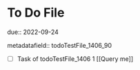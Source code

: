 # To Do File

due:: 2022-09-24

metadatafield:: todoTestFile_1406_90

- [ ] Task of todoTestFile_1406 1 [[Query me]]
